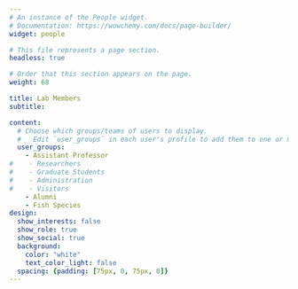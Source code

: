 ```yaml
---
# An instance of the People widget.
# Documentation: https://wowchemy.com/docs/page-builder/
widget: people

# This file represents a page section.
headless: true

# Order that this section appears on the page.
weight: 68

title: Lab Members
subtitle:

content:
  # Choose which groups/teams of users to display.
  #   Edit `user_groups` in each user's profile to add them to one or more of these groups.
  user_groups:
    - Assistant Professor
#    - Researchers
#    - Graduate Students
#    - Administration
#    - Visitors
    - Alumni
    - Fish Species
design:
  show_interests: false
  show_role: true
  show_social: true
  background:
    color: "white"
    text_color_light: false
  spacing: {padding: [75px, 0, 75px, 0]}
---
```

